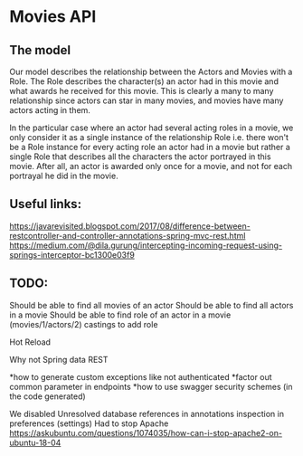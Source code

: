# Movies API


## The model 

Our model describes the relationship between the Actors and Movies with a Role. The Role describes the character(s)
an actor had in this movie and what awards he received for this movie. This is clearly a many to many relationship since actors can star in many movies,
and movies have many actors acting in them. <br>

In the particular case where an actor had several acting roles in a movie, we only consider it as a single instance of the
relationship Role i.e. there won't be a Role instance for every acting role an actor had in a movie but rather a single Role that
describes all the characters the actor portrayed in this movie. After all, an actor is awarded only once for a movie, and not for each portrayal he did in the movie.

## Useful links:
<a>https://javarevisited.blogspot.com/2017/08/difference-between-restcontroller-and-controller-annotations-spring-mvc-rest.html</a>
<a> https://medium.com/@dila.gurung/intercepting-incoming-request-using-springs-interceptor-bc1300e03f9 </a>

## TODO:
Should be able to find all movies of an actor
Should be able to find all actors in a movie
Should be able to find role of an actor in a movie (movies/1/actors/2)
castings to add role

Hot Reload

Why not Spring data REST

*how to generate custom exceptions like not authenticated 
*factor out common parameter in endpoints
*how to use swagger security schemes (in the code generated)

We disabled Unresolved database references in annotations inspection in preferences (settings)
Had to stop Apache https://askubuntu.com/questions/1074035/how-can-i-stop-apache2-on-ubuntu-18-04